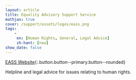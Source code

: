 ```yaml
---
layout: article
title: Equality Advisory Support Service
mathjax: true
cover: /support/assets/logos/eass.png
tags:
    -
     en: [Human Rights, General, Legal Advice]
     zh-hant: [new]
show_date: false
---
```


[EASS Website](http://www.equalityadvisoryservice.com/){:.button.button--primary.button--rounded}

Helpline and legal advice for issues relating to human rights.
